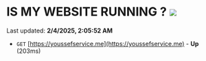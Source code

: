 # IS MY WEBSITE RUNNING ? [![](https://img.shields.io/static/v1?label=Sponsor&message=%E2%9D%A4&logo=GitHub&color=%23fe8e86)](https://github.com/sponsors/Youssef-Lehmam)

Last updated: **2/4/2025, 2:05:52 AM**

- `GET` [https://youssefservice.me](https://youssefservice.me) - **Up** (203ms)
